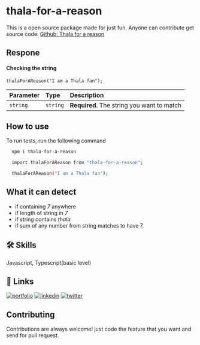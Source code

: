 
# thala-for-a-reason

This is a open source package made for just fun. Anyone can contribute get source code: [Github: Thala for a reason](https://github.com/jashandeep31/thala-for-a-reason)







## Respone

#### Checking the string

```
thalaForAReason("I am a Thala fan");

```

| Parameter | Type     | Description                |
| :-------- | :------- | :------------------------- |
| `string` | `string` | **Required**. The string you want to match |



## How to use

To run tests, run the following command

```bash
  npm i thala-for-a-reason
```
```bash
  import thalaForAReason from "thala-for-a-reason";
```
```bash
  thalaForAReason("I am a Thala fan");
```




## What it can detect

- if containing *7* anywhere
- if length of string in *7*
- if string contains *thala*
- if sum of any number from string matches to have 7.




## 🛠 Skills
Javascript, Typescript(basic level)


## 🔗 Links
[![portfolio](https://img.shields.io/badge/my_portfolio-000?style=for-the-badge&logo=ko-fi&logoColor=white)](https://www.deepdevelopers.in/)
[![linkedin](https://img.shields.io/badge/linkedin-0A66C2?style=for-the-badge&logo=linkedin&logoColor=white)](https://github.com/jashandeep31/thala-for-a-reason)
[![twitter](https://img.shields.io/badge/twitter-1DA1F2?style=for-the-badge&logo=twitter&logoColor=white)](https://twitter.com/Jashandeep31)


## Contributing

Contributions are always welcome! just code the feature that you want and send for pull request.

